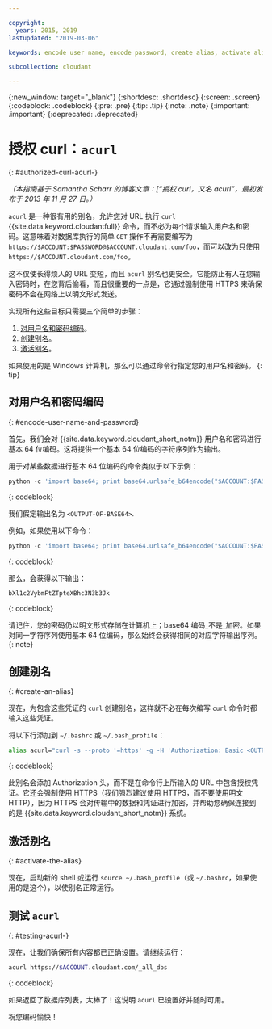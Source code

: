 ```yaml
---

copyright:
  years: 2015, 2019
lastupdated: "2019-03-06"

keywords: encode user name, encode password, create alias, activate alias, test acurl

subcollection: cloudant

---
```


{:new_window: target="_blank"}
{:shortdesc: .shortdesc}
{:screen: .screen}
{:codeblock: .codeblock}
{:pre: .pre}
{:tip: .tip}
{:note: .note}
{:important: .important}
{:deprecated: .deprecated}

<!-- Acrolinx: 2017-05-10 -->

# 授权 curl：`acurl`
{: #authorized-curl-acurl-}

_（本指南基于 Samantha Scharr 的博客文章：[“授权 curl，又名 acurl”，最初发布于 2013 年 11 月 27 日。）_

`acurl` 是一种很有用的别名，允许您对 URL 执行 `curl` {{site.data.keyword.cloudantfull}} 命令，而不必为每个请求输入用户名和密码。这意味着对数据库执行的简单 `GET` 操作不再需要编写为 `https://$ACCOUNT:$PASSWORD@$ACCOUNT.cloudant.com/foo`，而可以改为只使用 `https://$ACCOUNT.cloudant.com/foo`。

这不仅使长得烦人的 URL 变短，而且 `acurl` 别名也更安全。它能防止有人在您输入密码时，在您背后偷看，而且很重要的一点是，它通过强制使用 HTTPS 来确保密码不会在网络上以明文形式发送。

实现所有这些目标只需要三个简单的步骤：

1.	[对用户名和密码编码](#encode-user-name-and-password)。
2.	[创建别名](#create-an-alias)。
3.	[激活别名](#activate-the-alias)。

如果使用的是 Windows 计算机，那么可以通过命令行指定您的用户名和密码。
{: tip}

## 对用户名和密码编码
{: #encode-user-name-and-password}

首先，我们会对 {{site.data.keyword.cloudant_short_notm}} 用户名和密码进行基本 64 位编码。这将提供一个基本 64 位编码的字符序列作为输出。

用于对某些数据进行基本 64 位编码的命令类似于以下示例：

```python
python -c 'import base64; print base64.urlsafe_b64encode("$ACCOUNT:$PASSWORD")'
```
{: codeblock}

我们假定输出名为 `<OUTPUT-OF-BASE64>`.

例如，如果使用以下命令：

```python
python -c 'import base64; print base64.urlsafe_b64encode("$ACCOUNT:$PASSWORD")'
```
{: codeblock}

那么，会获得以下输出：

```
bXl1c2VybmFtZTpteXBhc3N3b3Jk
```
{: codeblock}

请记住，您的密码仍以明文形式存储在计算机上；base64 编码_不是_加密。如果对同一字符序列使用基本 64 位编码，那么始终会获得相同的对应字符输出序列。
{: note}

## 创建别名
{: #create-an-alias}

现在，为包含这些凭证的 `curl` 创建别名，这样就不必在每次编写 `curl` 命令时都输入这些凭证。

将以下行添加到 `~/.bashrc` 或 `~/.bash_profile`：

```sh
alias acurl="curl -s --proto '=https' -g -H 'Authorization: Basic <OUTPUT-OF-BASE64>'"
```
{: codeblock}

此别名会添加 Authorization 头，而不是在命令行上所输入的 URL 中包含授权凭证。它还会强制使用 HTTPS（我们强烈建议使用 HTTPS，而不要使用明文 HTTP），因为 HTTPS 会对传输中的数据和凭证进行加密，并帮助您确保连接到的是 {{site.data.keyword.cloudant_short_notm}} 系统。

## 激活别名
{: #activate-the-alias}

现在，启动新的 shell 或运行 `source ~/.bash_profile`（或 `~/.bashrc`，如果使用的是这个），以使别名正常运行。

## 测试 `acurl`
{: #testing-acurl-}

现在，让我们确保所有内容都已正确设置。请继续运行：

```sh
acurl https://$ACCOUNT.cloudant.com/_all_dbs
```
{: codeblock}

如果返回了数据库列表，太棒了！这说明 `acurl` 已设置好并随时可用。

祝您编码愉快！
